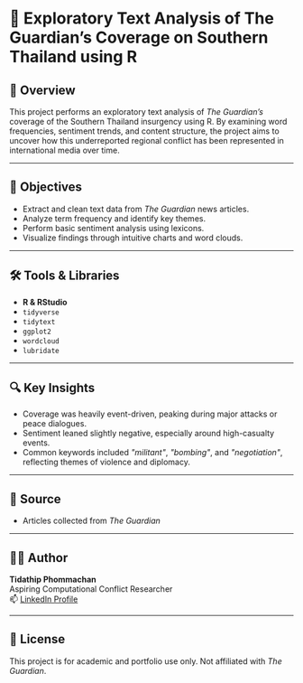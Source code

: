 # 📘 Exploratory Text Analysis of The Guardian’s Coverage on Southern Thailand using R

## 🧠 Overview
This project performs an exploratory text analysis of *The Guardian’s* coverage of the Southern Thailand insurgency using R. By examining word frequencies, sentiment trends, and content structure, the project aims to uncover how this underreported regional conflict has been represented in international media over time.

---

## 🎯 Objectives
- Extract and clean text data from *The Guardian* news articles.
- Analyze term frequency and identify key themes.
- Perform basic sentiment analysis using lexicons.
- Visualize findings through intuitive charts and word clouds.

---

## 🛠️ Tools & Libraries
- **R & RStudio**
- `tidyverse`
- `tidytext`
- `ggplot2`
- `wordcloud`
- `lubridate`

---

## 🔍 Key Insights
- Coverage was heavily event-driven, peaking during major attacks or peace dialogues.
- Sentiment leaned slightly negative, especially around high-casualty events.
- Common keywords included _"militant"_, _"bombing"_, and _"negotiation"_, reflecting themes of violence and diplomacy.

---

## 📰 Source
- Articles collected from *The Guardian*

---

## 👩‍💻 Author
**Tidathip Phommachan**  
Aspiring Computational Conflict Researcher  
📫 [LinkedIn Profile](https://www.linkedin.com/in/tidathip-phommachan-4653a1335/)

---

## 📌 License
This project is for academic and portfolio use only. Not affiliated with *The Guardian*.
